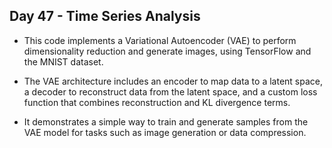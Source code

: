 ## Day 47 - Time Series Analysis

- This code implements a Variational Autoencoder (VAE) to perform dimensionality reduction and generate images, using TensorFlow and the MNIST dataset.

- The VAE architecture includes an encoder to map data to a latent space, a decoder to reconstruct data from the latent space, and a custom loss function that combines reconstruction and KL divergence terms.

- It demonstrates a simple way to train and generate samples from the VAE model for tasks such as image generation or data compression.